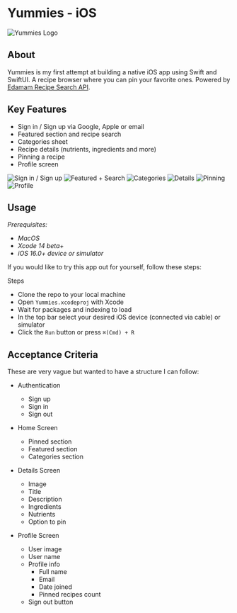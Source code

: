 # Yummies - iOS

![Yummies Logo](https://imgur.com/a/qoAHuUF)

## About

Yummies is my first attempt at building a native iOS app using Swift and SwiftUI. A recipe browser where you can pin your favorite ones. Powered by [Edamam Recipe Search API](https://developer.edamam.com/edamam-docs-recipe-api).

## Key Features
 - Sign in / Sign up via Google, Apple or email
 - Featured section and recipe search
 - Categories sheet
 - Recipe details (nutrients, ingredients and more)
 - Pinning a recipe
 - Profile screen

![Sign in / Sign up](https://media.giphy.com/media/Ig1aTddmQbkAJuWUyJ/giphy.gif) ![Featured + Search](https://media.giphy.com/media/En3Aa7HC6IDtoTTyvY/giphy.gif) ![Categories](https://media.giphy.com/media/OLSEewYaHbpQUhi20O/giphy.gif) ![Details](https://media.giphy.com/media/WvmbOV9NK1Dx055qNH/giphy.gif) ![Pinning](https://media.giphy.com/media/uqJjpKWM6NNyavmL9y/giphy.gif) ![Profile](https://media.giphy.com/media/TIqe9Go8PgIsVssAwh/giphy.gif)

## Usage
_Prerequisites:_
 - _MacOS_
 - _Xcode 14 beta+_
 - _iOS 16.0+ device or simulator_
 
If you would like to try this app out for yourself, follow these steps:

Steps
 - Clone the repo to your local machine
 - Open `Yummies.xcodeproj` with Xcode
 - Wait for packages and indexing to load
 - In the top bar select your desired iOS device (connected via cable) or simulator
 - Click the `Run` button or press `⌘(Cmd) + R`

## Acceptance Criteria
These are very vague but wanted to have a structure I can follow:

- Authentication
    - Sign up
    - Sign in
    - Sign out
 
- Home Screen
    - Pinned section
    - Featured section
    - Categories section

- Details Screen
    - Image 
    - Title
    - Description
    - Ingredients
    - Nutrients
    - Option to pin
 
- Profile Screen
    - User image
    - User name
    - Profile info
        - Full name
        - Email
        - Date joined
        - Pinned recipes count
    - Sign out button
